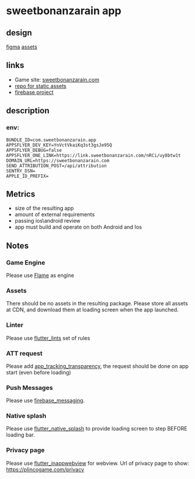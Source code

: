 # sweetbonanzarain app

## design

[figma](https://www.figma.com/file/vvY469gPjcqoG0vKuM8y0s/Sweet-Bonanza-Rain?type=design&node-id=0-1&mode=design&t=z51l81YXrEDYY3NT-0)
[assets]()

## links
- Game site: [sweetbonanzarain.com](sweetbonanzarain.com)
- [repo for static assets](https://github.com/NodeArt/sweetbonanzarain.com/tree/main/static/assets)
- [firebase project](https://console.firebase.google.com/project/sweetbonanzarain-com/overview)

## description

### env:

```Shell
BUNDLE_ID=com.sweetbonanzarain.app
APPSFLYER_DEV_KEY=YnVctVkaiKq3st3gsJe95Q
APPSFLYER_DEBUG=false
APPSFLYER_ONE_LINK=https://link.sweetbonanzarain.com/nRCi/uy8btw1t
DOMAIN_URL=https://sweetbonanzarain.com
SEND_ATTRIBUTION_POST=/api/attribution
SENTRY_DSN=
APPLE_ID_PREFIX=
```

## Metrics
- size of the resulting app
- amount of external requirements
- passing ios\android review
- app must build and operate on both Android and Ios

## Notes
### Game Engine
Please use [Flame](https://pub.dev/packages/flame) as engine
### Assets
There should be no assets in the resulting package. Please store all assets at CDN, and download them at loading screen when the app launched.
### Linter
Please use [flutter_lints](https://pub.dev/packages/flutter_lints) set of rules
### ATT request
Please add [app_tracking_transparency](https://pub.dev/packages/app_tracking_transparency), the request should be done on app start (even before loading)
### Push Messages
Please use [firebase_messaging](https://pub.dev/packages/firebase_messaging).
### Native splash
Please use [flutter_native_splash](https://pub.dev/packages/flutter_native_splash) to provide loading screen to step BEFORE loading bar.
### Privacy page
Please use [flutter_inappwebview](https://pub.dev/packages/flutter_inappwebview) for webview. Url of privacy page to show: https://plincogame.com/privacy
